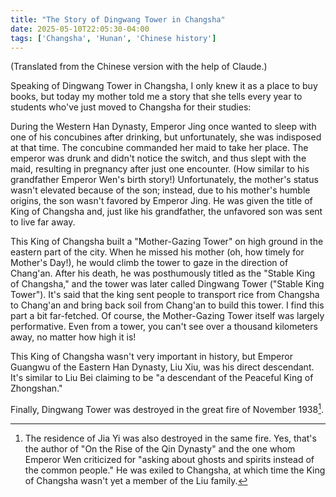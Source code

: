 ```yaml
---
title: "The Story of Dingwang Tower in Changsha"
date: 2025-05-10T22:05:30-04:00
tags: ['Changsha', 'Hunan', 'Chinese history']
---
```


(Translated from the Chinese version with the help of Claude.)

Speaking of Dingwang Tower in Changsha, I only knew it as a place to buy books, but today my mother told me a story that she tells every year to students who've just moved to Changsha for their studies:

During the Western Han Dynasty, Emperor Jing once wanted to sleep with one of his concubines after drinking, but unfortunately, she was indisposed at that time. The concubine commanded her maid to take her place. The emperor was drunk and didn't notice the switch, and thus slept with the maid, resulting in pregnancy after just one encounter. (How similar to his grandfather Emperor Wen's birth story!) Unfortunately, the mother's status wasn't elevated because of the son; instead, due to his mother's humble origins, the son wasn't favored by Emperor Jing. He was given the title of King of Changsha and, just like his grandfather, the unfavored son was sent to live far away.

This King of Changsha built a "Mother-Gazing Tower" on high ground in the eastern part of the city. When he missed his mother (oh, how timely for Mother's Day!), he would climb the tower to gaze in the direction of Chang'an. After his death, he was posthumously titled as the "Stable King of Changsha," and the tower was later called Dingwang Tower ("Stable King Tower"). It's said that the king sent people to transport rice from Changsha to Chang'an and bring back soil from Chang'an to build this tower. I find this part a bit far-fetched. Of course, the Mother-Gazing Tower itself was largely performative. Even from a tower, you can't see over a thousand kilometers away, no matter how high it is!

This King of Changsha wasn't very important in history, but Emperor Guangwu of the Eastern Han Dynasty, Liu Xiu, was his direct descendant. It's similar to Liu Bei claiming to be "a descendant of the Peaceful King of Zhongshan."

Finally, Dingwang Tower was destroyed in the great fire of November 1938[^1].

[^1]: The residence of Jia Yi was also destroyed in the same fire. Yes, that's the author of "On the Rise of the Qin Dynasty" and the one whom Emperor Wen criticized for "asking about ghosts and spirits instead of the common people." He was exiled to Changsha, at which time the King of Changsha wasn't yet a member of the Liu family.
